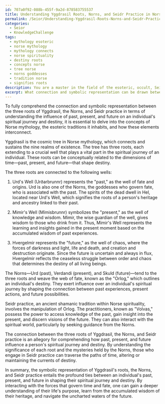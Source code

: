 ```yaml
---
id: 707a0f92-088b-455f-9a2d-878583755537
title: Understanding Yggdrasil Roots, Norns, and Seidr Practice in Norse Mythology
permalink: /Seior/Understanding-Yggdrasil-Roots-Norns-and-Seidr-Practice-in-Norse-Mythology/
categories:
  - Seior
  - KnowledgeChallenge
tags:
  - mythology esoteric
  - norse mythology
  - mythology connects
  - norse spirituality
  - destiny roots
  - concepts norse
  - tree norse
  - norns goddesses
  - tradition norse
  - signifies roots
description: You are a master in the field of the esoteric, occult, Seior and Education. You are a writer of tests, challenges, books and deep knowledge on Seior for initiates and students to gain deep insights and understanding from. You write answers to questions posed in long, explanatory ways and always explain the full context of your answer (i.e., related concepts, formulas, examples, or history), as well as the step-by-step thinking process you take to answer the challenges. Be rigorous and thorough, and summarize the key themes, ideas, and conclusions at the end.
excerpt: What connection and symbolic representation can be drawn between the Norse concept of the three roots of Yggdrasil, the Norns, and Seidr practice in terms of understanding the influence of past, present, and future on an individual's spiritual journey and destiny?
---
```

To fully comprehend the connection and symbolic representation between the three roots of Yggdrasil, the Norns, and Seidr practice in terms of understanding the influence of past, present, and future on an individual's spiritual journey and destiny, it is essential to delve into the concepts of Norse mythology, the esoteric traditions it inhabits, and how these elements interconnect.

Yggdrasil is the cosmic tree in Norse mythology, which connects and sustains the nine realms of existence. The tree has three roots, each extending to a crucial well that plays a vital part in the spiritual journey of an individual. These roots can be conceptually related to the dimensions of time—past, present, and future—that shape destiny.

The three roots are connected to the following wells:

1. Urd's Well (Urðarbrunnr) represents the "past," as the well of fate and origins. Urd is also one of the Norns, the goddesses who govern fate, who is associated with the past. The spirits of the dead dwell in Hel, located near Urd's Well, which signifies the roots of a person's heritage and ancestry linked to their past.

2. Mimir's Well (Mímisbrunnr) symbolizes the "present," as the well of knowledge and wisdom. Mimir, the wise guardian of the well, gives wisdom to those who drink from it. Thus, Mimir's Well represents the learning and insights gained in the present moment based on the accumulated wisdom of past experiences.

3. Hvergelmir represents the "future," as the well of chaos, where the forces of darkness and light, life and death, and creation and destruction originate. Since the future is uncertain and always in flux, Hvergelmir reflects the ceaseless struggle between order and chaos that determines the destiny of all living beings.

The Norns—Urd (past), Verdandi (present), and Skuld (future)—tend to the three roots and weave the web of fate, known as the "Orlog," which outlines an individual's destiny. They exert influence over an individual's spiritual journey by shaping the connection between past experiences, present actions, and future possibilities.

Seidr practice, an ancient shamanic tradition within Norse spirituality, involves the manipulation of Orlog. The practitioners, known as "Volvas," possess the power to access knowledge of the past, gain insight into the present, and discern visions of the future. They can also interact with the spiritual world, particularly by seeking guidance from the Norns.

The connection between the three roots of Yggdrasil, the Norns, and Seidr practice is an allegory for comprehending how past, present, and future influence a person's spiritual journey and destiny. By understanding the significance of each root and the mysteries held by the Norns, those who engage in Seidr practice can traverse the paths of time, altering or maintaining the currents of destiny.

In summary, the symbolic representation of Yggdrasil's roots, the Norns, and Seidr practice entails the profound ties between an individual's past, present, and future in shaping their spiritual journey and destiny. By interacting with the forces that govern time and fate, one can gain a deeper understanding of their life's purpose, learn from the accumulated wisdom of their heritage, and navigate the uncharted waters of the future.
